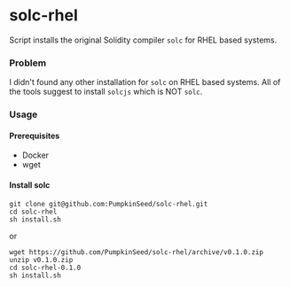 # solc-rhel

Script installs the original Solidity compiler `solc` for RHEL based systems.

### Problem

I didn't found any other installation for `solc` on RHEL based systems. All of the tools suggest to install `solcjs` which is NOT `solc`. 

### Usage

#### Prerequisites

- Docker
- wget

#### Install solc

```
git clone git@github.com:PumpkinSeed/solc-rhel.git
cd solc-rhel
sh install.sh
```

or

```
wget https://github.com/PumpkinSeed/solc-rhel/archive/v0.1.0.zip
unzip v0.1.0.zip
cd solc-rhel-0.1.0
sh install.sh
```
